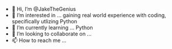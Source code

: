- 👋 Hi, I’m @JakeTheGenius
- 👀 I’m interested in ... gaining real world experience with coding, specifically utlizing Python
- 🌱 I’m currently learning ... Python
- 💞️ I’m looking to collaborate on ...
- 📫 How to reach me ...

<!---
JakeTheGenius/JakeTheGenius is a ✨ special ✨ repository because its `README.md` (this file) appears on your GitHub profile.
You can click the Preview link to take a look at your changes.
--->
